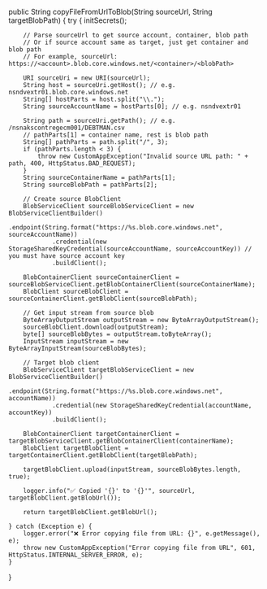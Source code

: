 public String copyFileFromUrlToBlob(String sourceUrl, String targetBlobPath) {
    try {
        initSecrets();

        // Parse sourceUrl to get source account, container, blob path
        // Or if source account same as target, just get container and blob path
        // For example, sourceUrl: https://<account>.blob.core.windows.net/<container>/<blobPath>

        URI sourceUri = new URI(sourceUrl);
        String host = sourceUri.getHost(); // e.g. nsndvextr01.blob.core.windows.net
        String[] hostParts = host.split("\\.");
        String sourceAccountName = hostParts[0]; // e.g. nsndvextr01

        String path = sourceUri.getPath(); // e.g. /nsnakscontregecm001/DEBTMAN.csv
        // pathParts[1] = container name, rest is blob path
        String[] pathParts = path.split("/", 3);
        if (pathParts.length < 3) {
            throw new CustomAppException("Invalid source URL path: " + path, 400, HttpStatus.BAD_REQUEST);
        }
        String sourceContainerName = pathParts[1];
        String sourceBlobPath = pathParts[2];

        // Create source BlobClient
        BlobServiceClient sourceBlobServiceClient = new BlobServiceClientBuilder()
                .endpoint(String.format("https://%s.blob.core.windows.net", sourceAccountName))
                .credential(new StorageSharedKeyCredential(sourceAccountName, sourceAccountKey)) // you must have source account key
                .buildClient();

        BlobContainerClient sourceContainerClient = sourceBlobServiceClient.getBlobContainerClient(sourceContainerName);
        BlobClient sourceBlobClient = sourceContainerClient.getBlobClient(sourceBlobPath);

        // Get input stream from source blob
        ByteArrayOutputStream outputStream = new ByteArrayOutputStream();
        sourceBlobClient.download(outputStream);
        byte[] sourceBlobBytes = outputStream.toByteArray();
        InputStream inputStream = new ByteArrayInputStream(sourceBlobBytes);

        // Target blob client
        BlobServiceClient targetBlobServiceClient = new BlobServiceClientBuilder()
                .endpoint(String.format("https://%s.blob.core.windows.net", accountName))
                .credential(new StorageSharedKeyCredential(accountName, accountKey))
                .buildClient();

        BlobContainerClient targetContainerClient = targetBlobServiceClient.getBlobContainerClient(containerName);
        BlobClient targetBlobClient = targetContainerClient.getBlobClient(targetBlobPath);

        targetBlobClient.upload(inputStream, sourceBlobBytes.length, true);

        logger.info("✅ Copied '{}' to '{}'", sourceUrl, targetBlobClient.getBlobUrl());

        return targetBlobClient.getBlobUrl();

    } catch (Exception e) {
        logger.error("❌ Error copying file from URL: {}", e.getMessage(), e);
        throw new CustomAppException("Error copying file from URL", 601, HttpStatus.INTERNAL_SERVER_ERROR, e);
    }
}
